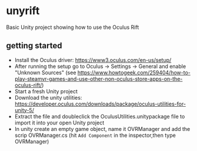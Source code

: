 # unyrift
Basic Unity project showing how to use the Oculus Rift

## getting started
 * Install the Oculus driver: https://www3.oculus.com/en-us/setup/
 * After running the setup go to Oculus -> Settings -> General and enable "Unknown Sources" (see https://www.howtogeek.com/259404/how-to-play-steamvr-games-and-use-other-non-oculus-store-apps-on-the-oculus-rift/)
 * Start a fresh Unity project
 * Download the unity utilities: https://developer.oculus.com/downloads/package/oculus-utilities-for-unity-5/
 * Extract the file and doubleclick the OculusUtilities.unitypackage file to import it into your open Unity project
 * In unity create an empty game object, name it OVRManager and add the scrip OVRManager.cs (hit `Add Component` in the inspector,then type OVRManager)
